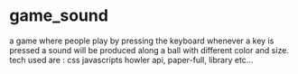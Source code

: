# game_sound
a game where people play by pressing the keyboard whenever a key is pressed  a sound will be produced along a ball with different color and size.
tech used are : css javascripts howler api, paper-full, library etc...

